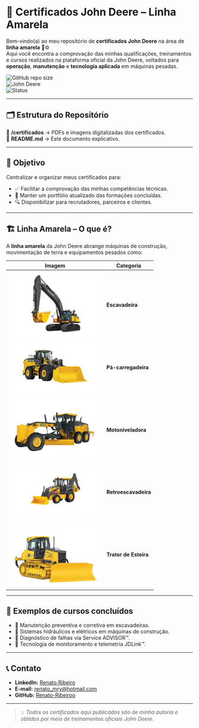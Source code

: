 # 📜 Certificados John Deere – Linha Amarela

Bem-vindo(a) ao meu repositório de **certificados John Deere** na área de **linha amarela** 🚜⚙️  
Aqui você encontra a comprovação das minhas qualificações, treinamentos e cursos realizados na plataforma oficial da John Deere, voltados para **operação**, **manutenção** e **tecnologia aplicada** em máquinas pesadas.

![GitHub repo size](https://img.shields.io/github/repo-size/Renato-Ribeiroo/certificados-john-deere?color=green&label=Tamanho%20do%20Reposit%C3%B3rio)  
![John Deere](https://img.shields.io/badge/John%20Deere-Linha%20Amarela-yellowgreen?logo=John-Deere&logoColor=white)  
![Status](https://img.shields.io/badge/Status-Atualizado-success)

---

## 🗂 Estrutura do Repositório
📁 **/certificados** → PDFs e imagens digitalizadas dos certificados.  
📄 **README.md** → Este documento explicativo.

---

## 🎯 Objetivo
Centralizar e organizar meus certificados para:
- ✅ Facilitar a comprovação das minhas competências técnicas.  
- 📂 Manter um portfólio atualizado das formações concluídas.  
- 🔍 Disponibilizar para recrutadores, parceiros e clientes.

---

## 🏗 Linha Amarela – O que é?
A **linha amarela** da John Deere abrange máquinas de construção, movimentação de terra e equipamentos pesados como:

| Imagem | Categoria |
|--------|-----------|
| <img src="imagens/escavadeira.png" alt="Escavadeira" width="250"/> | **Escavadeira** |
| <img src="imagens/pa-carregadeira.png" alt="Pá-carregadeira" width="250"/> | **Pá-carregadeira** |
| <img src="imagens/motoniveladora.png" alt="Motoniveladora" width="250"/> | **Motoniveladora** |
| <img src="imagens/retroescavadeira.png" alt="Retroescavadeira" width="250"/> | **Retroescavadeira** |
| <img src="imagens/trator-esteiras.png" alt="Trator de Esteiras" width="250"/> | **Trator de Esteira** |

---

## 📌 Exemplos de cursos concluídos
- 🔹 Manutenção preventiva e corretiva em escavadeiras.  
- 🔹 Sistemas hidráulicos e elétricos em máquinas de construção.  
- 🔹 Diagnóstico de falhas via Service ADVISOR™.  
- 🔹 Tecnologia de monitoramento e telemetria JDLink™.

---

## 📞 Contato
- **LinkedIn:** [Renato Ribeiro](https://www.linkedin.com/in/renato-ribeiro2022/)  
- **E-mail:** [renato_mry@hotmail.com](mailto:renato_mry@hotmail.com)  
- **GitHub:** [Renato-Ribeiroo](https://github.com/Renato-Ribeiroo)  

---

> 💡 *Todos os certificados aqui publicados são de minha autoria e obtidos por meio de treinamentos oficiais John Deere.*
